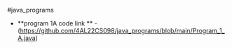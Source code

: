 #java_programs

- **program 1A  code link ** -(https://github.com/4AL22CS098/java_programs/blob/main/Program_1_A.java)
